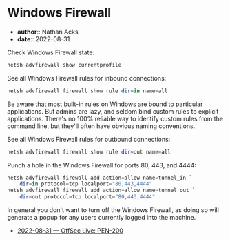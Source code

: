 # Windows Firewall

* **author**:: Nathan Acks
* **date**:: 2022-08-31

Check Windows Firewall state:

```powershell
netsh advfirewall show currentprofile
```

See all Windows Firewall rules for inbound connections:

```powershell
netsh advfirewall firewall show rule dir=in name=all
```

Be aware that most built-in rules on Windows are bound to particular applications. But admins are lazy, and seldom bind custom rules to explicit applications. There's no 100% reliable way to identify custom rules from the command line, but they'll often have obvious naming conventions.

See all Windows Firewall rules for outbound connections:

```powershell
netsh advfirewall firewall show rule dir=out name=all
```

Punch a hole in the Windows Firewall for ports 80, 443, and 4444:

```powershell
netsh advfirewall firewall add action=allow name=tunnel_in `
	dir=in protocol=tcp localport="80,443,4444"
netsh advfirewall firewall add action=allow name=tunnel_out `
	dir=out protocol=tcp localport="80,443,4444"
```

In general you don't want to turn off the Windows Firewall, as doing so will generate a popup for any users currently logged into the machine.

* [2022-08-31 — OffSec Live: PEN-200](../log/2022-08-31-offsec-live-pen-200.md)
